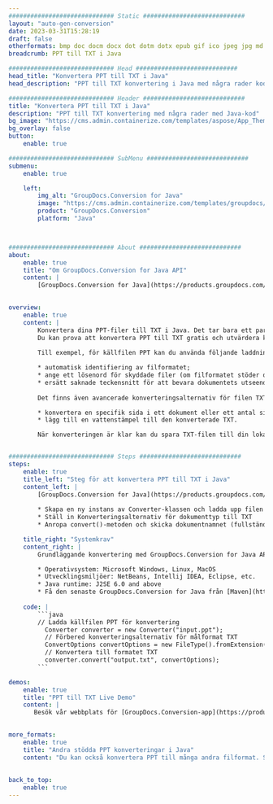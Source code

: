```yaml
---
############################# Static ############################
layout: "auto-gen-conversion"
date: 2023-03-31T15:28:19
draft: false
otherformats: bmp doc docm docx dot dotm dotx epub gif ico jpeg jpg md odt ott pdf png psd rtf tex tif tiff txt xps
breadcrumb: PPT till TXT i Java

############################# Head ############################
head_title: "Konvertera PPT till TXT i Java"
head_description: "PPT till TXT konvertering i Java med några rader kod. Konvertera över 160 filformat med hjälp av GroupDocs dokumentkonverterings-API för Java"

############################# Header ############################
title: "Konvertera PPT till TXT i Java"
description: "PPT till TXT konvertering med några rader med Java-kod"
bg_image: "https://cms.admin.containerize.com/templates/aspose/App_Themes/V3/images/bg/header1.png"
bg_overlay: false
button:
    enable: true

############################# SubMenu ############################
submenu:
    enable: true

    left:
        img_alt: "GroupDocs.Conversion for Java"
        image: "https://cms.admin.containerize.com/templates/groupdocs/images/product-logos/90x90-noborder/groupdocs-conversion-java.png"
        product: "GroupDocs.Conversion"
        platform: "Java"



############################# About ############################
about:
    enable: true
    title: "Om GroupDocs.Conversion for Java API"
    content: |
        [GroupDocs.Conversion for Java](https://products.groupdocs.com/conversion/java/) är ett avancerat filformatkonverterings-API för konvertering mellan populära bild- och dokumentformat som Microsoft Office, OpenDocument, PDF, HTML, e-post, CAD. och mycket mer med bara några rader kod. Det inbyggda API:t upptäcker automatiskt formaten för originaldokumenten och erbjuder många alternativ för att anpassa de konverterade dokumenten. Tillsammans med funktionen att extrahera information från ett dokument, stöder den också cachelagring av konverteringsresultaten till den lokala disken som standard. Men alla typer av cachelagring kan stödjas genom att implementera lämpliga gränssnitt - Amazon S3, Dropbox, Google Drive, Windows Azure, Reddis eller andra.
    

overview:
    enable: true
    content: |
        Konvertera dina PPT-filer till TXT i Java. Det tar bara ett par rader med Java-kod på valfri plattform, som Windows, Linux, macOS.
        Du kan prova att konvertera PPT till TXT gratis och utvärdera kvaliteten på konverteringsresultaten. Tillsammans med enkla filkonverteringsskript kan du prova mer sofistikerade alternativ för att ladda källfilen PPT och lagra TXT-utdata. 
        
        Till exempel, för källfilen PPT kan du använda följande laddningsalternativ:

        * automatisk identifiering av filformatet;
        * ange ett lösenord för skyddade filer (om filformatet stöder det);
        * ersätt saknade teckensnitt för att bevara dokumentets utseende.
        
        Det finns även avancerade konverteringsalternativ för filen TXT:

        * konvertera en specifik sida i ett dokument eller ett antal sidor;
        * lägg till en vattenstämpel till den konverterade TXT.

        När konverteringen är klar kan du spara TXT-filen till din lokala filsökväg eller till tredje parts lagring såsom FTP, Amazon S3, Google Drive, Dropbox etc. Observera - för att konvertera PPT till TXT behöver du inte installera någon ytterligare programvara, såsom MS Office, Open Office, Adobe Acrobat Reader etc.


############################# Steps ############################
steps:
    enable: true
    title_left: "Steg för att konvertera PPT till TXT i Java"
    content_left: |
        [GroupDocs.Conversion for Java](https://products.groupdocs.com/conversion/java/) låter utvecklare enkelt konvertera PPT fil till TXT med några rader kod.
        
        * Skapa en ny instans av Converter-klassen och ladda upp filen PPT med den fullständiga sökvägen
        * Ställ in Konverteringsalternativ för dokumenttyp till TXT
        * Anropa convert()-metoden och skicka dokumentnamnet (fullständig sökväg) och formatet (TXT) som en parameter

    title_right: "Systemkrav"
    content_right: |
        Grundläggande konvertering med GroupDocs.Conversion for Java API kan göras med bara några rader kod. Våra API:er stöds på alla större plattformar och operativsystem. Innan du kör koden nedan, se till att du har följande förutsättningar installerade på ditt system.

        * Operativsystem: Microsoft Windows, Linux, MacOS
        * Utvecklingsmiljöer: NetBeans, Intellij IDEA, Eclipse, etc.
        * Java runtime: J2SE 6.0 and above
        * Få den senaste GroupDocs.Conversion for Java från [Maven](https://repository.groupdocs.com/webapp/#/artifacts/browse/tree/General/repo/com/groupdocs/groupdocs-conversion)
         
    code: |
        ```java    
        // Ladda källfilen PPT för konvertering
          Converter converter = new Converter("input.ppt");
          // Förbered konverteringsalternativ för målformat TXT
          ConvertOptions convertOptions = new FileType().fromExtension("txt").getConvertOptions();
          // Konvertera till formatet TXT
          converter.convert("output.txt", convertOptions);
        ```

demos:
    enable: true
    title: "PPT till TXT Live Demo"
    content: |
       Besök vår webbplats för [GroupDocs.Conversion-app](https://products.groupdocs.app/conversion/family) och försök konvertera PPT till TXT nu. Den kostnadsfria demon har följande fördelar
          

more_formats:
    enable: true
    title: "Andra stödda PPT konverteringar i Java"
    content: "Du kan också konvertera PPT till många andra filformat. Se listan nedan."
       
       
back_to_top:
    enable: true
---
```

